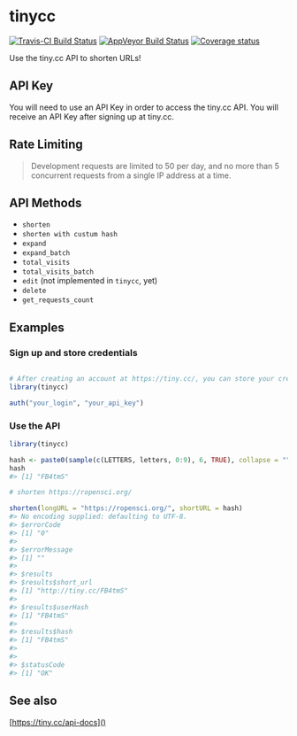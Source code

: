 
<!-- README.md is generated from README.Rmd. Please edit that file -->
tinycc
======

[![Travis-CI Build Status](https://travis-ci.org/ottlngr/tinycc.svg?branch=master)](https://travis-ci.org/ottlngr/tinycc) [![AppVeyor Build Status](https://ci.appveyor.com/api/projects/status/github/ottlngr/tinycc?branch=master&svg=true)](https://ci.appveyor.com/project/ottlngr/tinycc) [![Coverage status](https://codecov.io/gh/ottlngr/tinycc/branch/master/graph/badge.svg)](https://codecov.io/github/ottlngr/tinycc?branch=master)

Use the tiny.cc API to shorten URLs!

API Key
-------

You will need to use an API Key in order to access the tiny.cc API. You will receive an API Key after signing up at tiny.cc.

Rate Limiting
-------------

> Development requests are limited to 50 per day, and no more than 5 concurrent requests from a single IP address at a time.

API Methods
-----------

-   `shorten`
-   `shorten with custum hash`
-   `expand`
-   `expand_batch`
-   `total_visits`
-   `total_visits_batch`
-   `edit` (not implemented in `tinycc`, yet)
-   `delete`
-   `get_requests_count`

Examples
--------

### Sign up and store credentials

``` r

# After creating an account at https://tiny.cc/, you can store your credentials using auth()
library(tinycc)

auth("your_login", "your_api_key")
```

### Use the API

``` r
library(tinycc)

hash <- paste0(sample(c(LETTERS, letters, 0:9), 6, TRUE), collapse = "")
hash
#> [1] "FB4tmS"

# shorten https://ropensci.org/

shorten(longURL = "https://ropensci.org/", shortURL = hash)
#> No encoding supplied: defaulting to UTF-8.
#> $errorCode
#> [1] "0"
#> 
#> $errorMessage
#> [1] ""
#> 
#> $results
#> $results$short_url
#> [1] "http://tiny.cc/FB4tmS"
#> 
#> $results$userHash
#> [1] "FB4tmS"
#> 
#> $results$hash
#> [1] "FB4tmS"
#> 
#> 
#> $statusCode
#> [1] "OK"
```

See also
--------

[https://tiny.cc/api-docs]()
